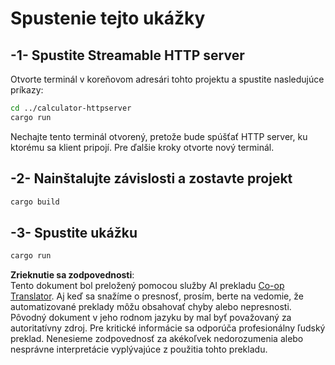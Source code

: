 <!--
CO_OP_TRANSLATOR_METADATA:
{
  "original_hash": "aa5122c6d9868b4b566586f27577ca47",
  "translation_date": "2025-08-18T19:04:03+00:00",
  "source_file": "03-GettingStarted/06-http-streaming/solution/rust/calculator-httpclient/README.md",
  "language_code": "sk"
}
-->
# Spustenie tejto ukážky

## -1- Spustite Streamable HTTP server

Otvorte terminál v koreňovom adresári tohto projektu a spustite nasledujúce príkazy:

```bash
cd ../calculator-httpserver
cargo run
```

Nechajte tento terminál otvorený, pretože bude spúšťať HTTP server, ku ktorému sa klient pripojí. Pre ďalšie kroky otvorte nový terminál.

## -2- Nainštalujte závislosti a zostavte projekt

```bash
cargo build
```

## -3- Spustite ukážku

```bash
cargo run
```

**Zrieknutie sa zodpovednosti**:  
Tento dokument bol preložený pomocou služby AI prekladu [Co-op Translator](https://github.com/Azure/co-op-translator). Aj keď sa snažíme o presnosť, prosím, berte na vedomie, že automatizované preklady môžu obsahovať chyby alebo nepresnosti. Pôvodný dokument v jeho rodnom jazyku by mal byť považovaný za autoritatívny zdroj. Pre kritické informácie sa odporúča profesionálny ľudský preklad. Nenesieme zodpovednosť za akékoľvek nedorozumenia alebo nesprávne interpretácie vyplývajúce z použitia tohto prekladu.